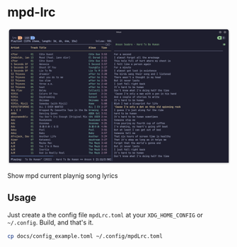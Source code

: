 # mpd-lrc

![screenshot](docs/Screenshot.png)

Show mpd current playnig song lyrics

## Usage

Just create a the config file `mpdLrc.toml` at your `XDG_HOME_CONFIG` or `~/.config`.
Build, and that's it.

```sh
cp docs/config_example.toml ~/.config/mpdLrc.toml
```
